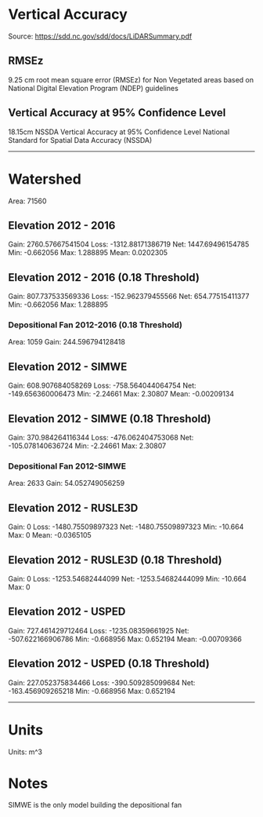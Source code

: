 # Vertical Accuracy
Source: https://sdd.nc.gov/sdd/docs/LiDARSummary.pdf

## RMSEz
9.25 cm root mean square error (RMSEz) for Non Vegetated areas
based on National Digital Elevation Program (NDEP) guidelines

## Vertical Accuracy at 95% Confidence Level
18.15cm NSSDA Vertical Accuracy at 95% Confidence Level
National Standard for Spatial Data Accuracy (NSSDA)

---

# Watershed
Area: 71560

## Elevation 2012 - 2016
Gain: 2760.57667541504
Loss: -1312.88171386719
Net: 1447.69496154785
Min: -0.662056
Max: 1.288895
Mean: 0.0202305

## Elevation 2012 - 2016 (0.18 Threshold)
Gain: 807.737533569336
Loss: -152.962379455566
Net: 654.77515411377
Min: -0.662056
Max: 1.288895

### Depositional Fan 2012-2016 (0.18 Threshold)
Area: 1059
Gain: 244.596794128418

## Elevation 2012 - SIMWE
Gain: 608.907684058269
Loss: -758.564044064754
Net: -149.656360006473
Min: -2.24661
Max: 2.30807
Mean: -0.00209134

## Elevation 2012 - SIMWE (0.18 Threshold)
Gain: 370.984264116344
Loss: -476.062404753068
Net: -105.078140636724
Min: -2.24661
Max: 2.30807

### Depositional Fan 2012-SIMWE
Area: 2633
Gain: 54.052749056259

## Elevation 2012 - RUSLE3D
Gain: 0
Loss: -1480.75509897323
Net: -1480.75509897323
Min: -10.664
Max: 0
Mean: -0.0365105

## Elevation 2012 - RUSLE3D (0.18 Threshold)
Gain: 0
Loss: -1253.54682444099
Net: -1253.54682444099
Min: -10.664
Max: 0

## Elevation 2012 - USPED
Gain: 727.461429712464
Loss: -1235.08359661925
Net: -507.622166906786
Min: -0.668956
Max: 0.652194
Mean: -0.00709366

## Elevation 2012 - USPED (0.18 Threshold)
Gain: 227.052375834466
Loss: -390.509285099684
Net: -163.456909265218
Min: -0.668956
Max: 0.652194

---

# Units
Units: m^3

# Notes
SIMWE is the only model building the depositional fan
